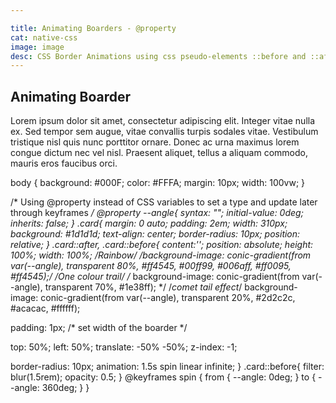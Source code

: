 ```yaml
---

title: Animating Boarders - @property
cat: native-css
image: image
desc: CSS Border Animations using css pseudo-elements ::before and ::after. Creating a border animation in css using conic-gradients and custom propertie variables. 
---
```


<html-code>
<div class="card">
<h2>Animating Boarder</h2>
<p>Lorem ipsum dolor sit amet, consectetur adipiscing elit. Integer vitae nulla ex. Sed tempor sem augue, vitae convallis turpis sodales vitae. Vestibulum tristique nisl quis nunc porttitor ornare. Donec ac urna maximus lorem congue dictum nec vel nisl. Praesent aliquet, tellus a aliquam commodo, mauris eros faucibus orci.</p>
</div>
</html-code>

<css-code>body {
  background: #000F;
  color: #FFFA;
  margin: 10px;
  width: 100vw;
}

/* Using @property instead of CSS variables to set a type and update later through keyframes */
@property --angle{
  syntax: "<angle>";
  initial-value: 0deg;
  inherits: false;
}
.card{
  margin: 0 auto;
  padding: 2em;
  width: 310px;
  background: #1d1d1d;
  text-align: center;
  border-radius: 10px;
  position: relative;
}
.card::after, .card::before{
  content:'';
  position: absolute;
  height: 100%;
  width: 100%;
  /*Rainbow*/
  /*background-image: conic-gradient(from var(--angle), transparent 80%, #ff4545, #00ff99, #006aff, #ff0095, #ff4545);*/
  /*One colour trail*/
  /* background-image: conic-gradient(from var(--angle), transparent 70%, #1e38ff); */
   /*comet tail effect*/
  background-image: conic-gradient(from var(--angle), transparent 20%, #2d2c2c, #acacac, #ffffff);
  
  padding: 1px; /* set width of the boarder */

  top: 50%;
  left: 50%;
  translate: -50% -50%;
  z-index: -1;
  
  border-radius: 10px;
  animation: 1.5s spin linear infinite;
}
.card::before{
  filter: blur(1.5rem);
  opacity: 0.5;
}
@keyframes spin {
  from {
    --angle: 0deg;
  }
  to {
   --angle: 360deg;
  }
}


</css-code>